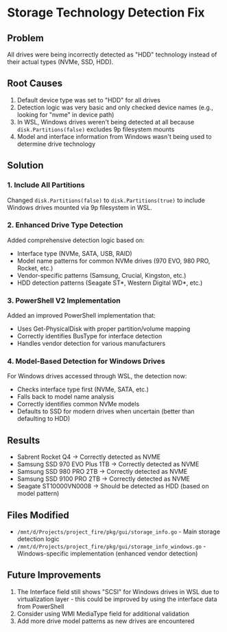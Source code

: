 # Storage Technology Detection Fix

## Problem
All drives were being incorrectly detected as "HDD" technology instead of their actual types (NVMe, SSD, HDD).

## Root Causes
1. Default device type was set to "HDD" for all drives
2. Detection logic was very basic and only checked device names (e.g., looking for "nvme" in device path)
3. In WSL, Windows drives weren't being detected at all because `disk.Partitions(false)` excludes 9p filesystem mounts
4. Model and interface information from Windows wasn't being used to determine drive technology

## Solution

### 1. Include All Partitions
Changed `disk.Partitions(false)` to `disk.Partitions(true)` to include Windows drives mounted via 9p filesystem in WSL.

### 2. Enhanced Drive Type Detection
Added comprehensive detection logic based on:
- Interface type (NVMe, SATA, USB, RAID)
- Model name patterns for common NVMe drives (970 EVO, 980 PRO, Rocket, etc.)
- Vendor-specific patterns (Samsung, Crucial, Kingston, etc.)
- HDD detection patterns (Seagate ST*, Western Digital WD*, etc.)

### 3. PowerShell V2 Implementation
Added an improved PowerShell implementation that:
- Uses Get-PhysicalDisk with proper partition/volume mapping
- Correctly identifies BusType for interface detection
- Handles vendor detection for various manufacturers

### 4. Model-Based Detection for Windows Drives
For Windows drives accessed through WSL, the detection now:
- Checks interface type first (NVMe, SATA, etc.)
- Falls back to model name analysis
- Correctly identifies common NVMe models
- Defaults to SSD for modern drives when uncertain (better than defaulting to HDD)

## Results
- Sabrent Rocket Q4 → Correctly detected as NVME
- Samsung SSD 970 EVO Plus 1TB → Correctly detected as NVME
- Samsung SSD 980 PRO 2TB → Correctly detected as NVME
- Samsung SSD 9100 PRO 2TB → Correctly detected as NVME
- Seagate ST10000VN0008 → Should be detected as HDD (based on model pattern)

## Files Modified
- `/mnt/d/Projects/project_fire/pkg/gui/storage_info.go` - Main storage detection logic
- `/mnt/d/Projects/project_fire/pkg/gui/storage_info_windows.go` - Windows-specific implementation (enhanced vendor detection)

## Future Improvements
1. The Interface field still shows "SCSI" for Windows drives in WSL due to virtualization layer - this could be improved by using the interface data from PowerShell
2. Consider using WMI MediaType field for additional validation
3. Add more drive model patterns as new drives are encountered